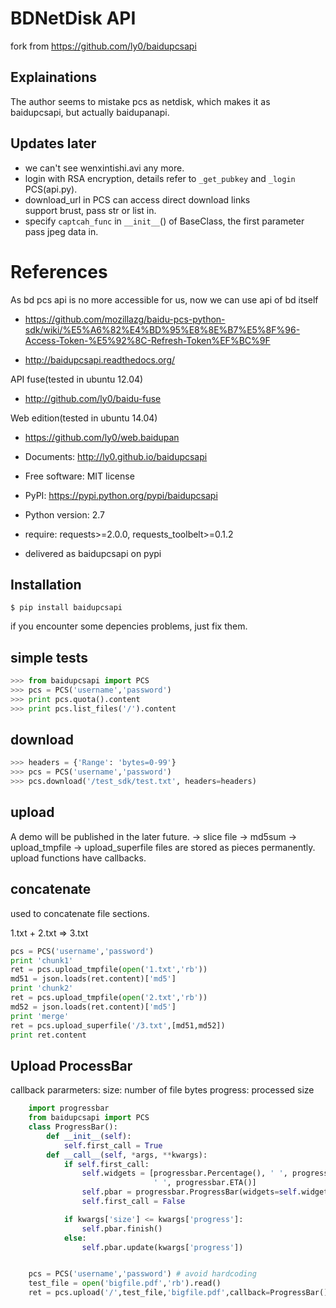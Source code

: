 BDNetDisk API
====================================
fork from https://github.com/ly0/baidupcsapi

Explainations
-----------
The author seems to mistake pcs as netdisk,
which makes it as baidupcsapi, but actually baidupanapi.

Updates later
-----------

* we can't see wenxintishi.avi any more.
* login with RSA encryption, details refer to `_get_pubkey` and `_login` PCS(api.py).
* download_url in PCS can access direct download links<br>support brust, pass str or list in.
* specify `captcah_func` in  `__init__`() of BaseClass, the first parameter pass jpeg data in.


References
======================

As bd pcs api is no more accessible for us, now we can use api of bd itself
*   https://github.com/mozillazg/baidu-pcs-python-sdk/wiki/%E5%A6%82%E4%BD%95%E8%8E%B7%E5%8F%96-Access-Token-%E5%92%8C-Refresh-Token%EF%BC%9F

* http://baidupcsapi.readthedocs.org/

API fuse(tested in ubuntu 12.04)
* http://github.com/ly0/baidu-fuse

Web edition(tested in ubuntu 14.04)
* https://github.com/ly0/web.baidupan

* Documents: http://ly0.github.io/baidupcsapi
* Free software: MIT license
* PyPI: https://pypi.python.org/pypi/baidupcsapi
* Python version: 2.7
* require: requests>=2.0.0, requests_toolbelt>=0.1.2
* delivered as baidupcsapi on pypi


Installation
------------
```shell
$ pip install baidupcsapi
```
if you encounter some depencies problems, just fix them.

simple tests
-----------
```python
>>> from baidupcsapi import PCS
>>> pcs = PCS('username','password')
>>> print pcs.quota().content
>>> print pcs.list_files('/').content
```
download
-----------

```python
>>> headers = {'Range': 'bytes=0-99'}
>>> pcs = PCS('username','password')
>>> pcs.download('/test_sdk/test.txt', headers=headers)
```

upload
-------

A demo will be published in the later future.
-> slice file
-> md5sum
-> upload_tmpfile
-> upload_superfile
files are stored as pieces permanently.
upload functions have callbacks.


concatenate
------

used to concatenate file sections.

1.txt + 2.txt => 3.txt
```python
pcs = PCS('username','password')
print 'chunk1'
ret = pcs.upload_tmpfile(open('1.txt','rb'))
md51 = json.loads(ret.content)['md5']
print 'chunk2'
ret = pcs.upload_tmpfile(open('2.txt','rb'))
md52 = json.loads(ret.content)['md5']
print 'merge'
ret = pcs.upload_superfile('/3.txt',[md51,md52])
print ret.content
```


Upload ProcessBar
------

callback pararmeters:
	size: number of file bytes
	progress: processed size

```python
	import progressbar
	from baidupcsapi import PCS
	class ProgressBar():
	    def __init__(self):
	        self.first_call = True
	    def __call__(self, *args, **kwargs):
	        if self.first_call:
	            self.widgets = [progressbar.Percentage(), ' ', progressbar.Bar(marker=progressbar.RotatingMarker('>')),
	                            ' ', progressbar.ETA()]
	            self.pbar = progressbar.ProgressBar(widgets=self.widgets, maxval=kwargs['size']).start()
	            self.first_call = False

	        if kwargs['size'] <= kwargs['progress']:
	            self.pbar.finish()
	        else:
	            self.pbar.update(kwargs['progress'])


	pcs = PCS('username','password') # avoid hardcoding
	test_file = open('bigfile.pdf','rb').read()
	ret = pcs.upload('/',test_file,'bigfile.pdf',callback=ProgressBar())
```
